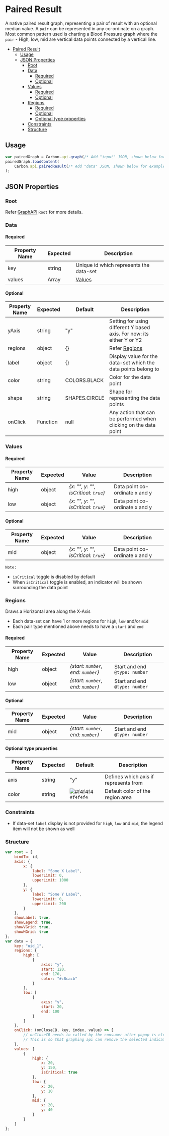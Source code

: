 # Paired Result

A native paired result graph, representing a pair of result with an optional median value. A `pair` can be
represented in any co-ordinate on a graph. Most common pattern used is charting a Blood Pressure graph where
the `pair` - High, low, mid are vertical data points connected by a vertical line.

-   [Paired Result](#paired-result)
    -   [Usage](#usage)
    -   [JSON Properties](#json-properties)
        -   [Root](#root)
        -   [Data](#data)
            -   [Required](#required)
            -   [Optional](#optional)
        -   [Values](#values)
            -   [Required](#required-1)
            -   [Optional](#optional-1)
        -   [Regions](#regions)
            -   [Required](#required-2)
            -   [Optional](#optional-2)
            -   [Optional type properties](#optional-type-properties)
        -   [Constraints](#constraints)
        -   [Structure](#structure)

## Usage

```javascript
var pairedGraph = Carbon.api.graph(/* Add "input" JSON, shown below for example */);
pairedGraph.loadContent(
    Carbon.api.pairedResult(/* Add "data" JSON, shown below for example */)
);
```

## JSON Properties

### Root

Refer [GraphAPI](../core/GraphAPI.md) `Root` for more details.

### Data

#### Required

| Property Name | Expected | Description                             |
| ------------- | -------- | --------------------------------------- |
| key           | string   | Unique id which represents the data-set |
| values        | Array    | [Values](#values)                       |

#### Optional

| Property Name | Expected | Default       | Description                                                           |
| ------------- | -------- | ------------- | --------------------------------------------------------------------- |
| yAxis         | string   | "y"           | Setting for using different Y based axis. For now: its either Y or Y2 |
| regions       | object   | {}            | Refer [Regions](#regions)                                             |
| label         | object   | {}            | Display value for the data-set which the data points belong to        |
| color         | string   | COLORS.BLACK  | Color for the data point                                              |
| shape         | string   | SHAPES.CIRCLE | Shape for representing the data points                                |
| onClick       | Function | null          | Any action that can be performed when clicking on the data point      |

### Values

#### Required

| Property Name | Expected | Value                                | Description                    |
| ------------- | -------- | ------------------------------------ | ------------------------------ |
| high          | object   | _{x: "", y: "", isCritical: `true`}_ | Data point co-ordinate x and y |
| low           | object   | _{x: "", y: "", isCritical: `true`}_ | Data point co-ordinate x and y |

#### Optional

| Property Name | Expected | Value                                | Description                    |
| ------------- | -------- | ------------------------------------ | ------------------------------ |
| mid           | object   | _{x: "", y: "", isCritical: `true`}_ | Data point co-ordinate x and y |

`Note:`

-   `isCritical` toggle is disabled by default
-   When `isCritical` toggle is enabled, an indicator will be shown surrounding the data point

### Regions

Draws a Horizontal area along the X-Axis

-   Each data-set can have 1 or more regions for `high`, `low` and/or `mid`
-   Each pair type mentioned above needs to have a `start` and `end`

#### Required

| Property Name | Expected | Value                              | Description                   |
| ------------- | -------- | ---------------------------------- | ----------------------------- |
| high          | object   | _{start: `number`, end: `number`}_ | Start and end `@type: number` |
| low           | object   | _{start: `number`, end: `number`}_ | Start and end `@type: number` |

#### Optional

| Property Name | Expected | Value                              | Description                   |
| ------------- | -------- | ---------------------------------- | ----------------------------- |
| mid           | object   | _{start: `number`, end: `number`}_ | Start and end `@type: number` |

#### Optional type properties

| Property Name | Expected | Default                                                            | Description                           |
| ------------- | -------- | ------------------------------------------------------------------ | ------------------------------------- |
| axis          | string   | "y"                                                                | Defines which axis if represents from |
| color         | string   | ![#f4f4f4](https://placehold.it/15/f4f4f4/000000?text=+) `#f4f4f4` | Default color of the region area      |

### Constraints

-   If data-set `label` display is not provided for `high`, `low` and `mid`, the legend item will not be shown as well

### Structure

```javascript
var root = {
    bindTo: id,
    axis: {
        x: {
            label: "Some X Label",
            lowerLimit: 0,
            upperLimit: 1000
        },
        y: {
            label: "Some Y Label",
            lowerLimit: 0,
            upperLimit: 200
        }
    },
    showLabel: true,
    showLegend: true,
    showVGrid: true,
    showHGrid: true
};
var data = {
    key: "uid_1",
    regions: {
        high: [
            {
                axis: "y",
                start: 120,
                end: 170,
                color: "#c8cacb"
            }
        ],
        low: [
            {
                axis: "y",
                start: 20,
                end: 100
            }
        ]
    },
    onClick: (onCloseCB, key, index, value) => {
        // onCloseCB needs to called by the consumer after popup is closed;
        // This is so that graphing api can remove the selected indicator from data point
    },
    values: [
        {
            high: {
                x: 20,
                y: 150,
                isCritical: true
            },
            low: {
                x: 20,
                y: 10
            },
            mid: {
                x: 20,
                y: 40
            }
        }
    ]
};
```
